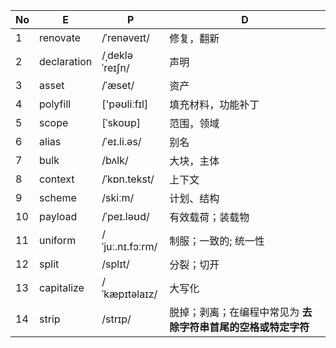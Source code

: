 | No   | E           | P               | D                                                            |
| ---- | ----------- | --------------- | ------------------------------------------------------------ |
| 1    | renovate    | /ˈrenəveɪt/     | 修复，翻新                                                   |
| 2    | declaration | /ˌdekləˈreɪʃn/  | 声明                                                         |
| 3    | asset       | /ˈæset/         | 资产                                                         |
| 4    | polyfill    | ['pəʊliːfɪl]    | 填充材料，功能补丁                                           |
| 5    | scope       | [ˈskoʊp]        | 范围，领域                                                   |
| 6    | alias       | /ˈeɪ.li.əs/     | 别名                                                         |
| 7    | bulk        | /bʌlk/          | 大块，主体                                                   |
| 8    | context     | /ˈkɒn.tekst/    | 上下文                                                       |
| 9    | scheme      | /skiːm/         | 计划、结构                                                   |
| 10   | payload     | /ˈpeɪ.ləʊd/     | 有效载荷；装载物                                             |
| 11   | uniform     | /ˈjuː.nɪ.fɔːrm/ | 制服；一致的; 统一性                                         |
| 12   | split       | /splɪt/         | 分裂；切开                                                   |
| 13   | capitalize  | /ˈkæpɪtəlaɪz/   | 大写化                                                       |
| 14   | strip       | /strɪp/         | 脱掉；剥离；在编程中常见为 **去除字符串首尾的空格或特定字符** |

